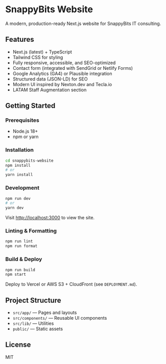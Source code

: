 # SnappyBits Website

A modern, production-ready Next.js website for SnappyBits IT consulting.

## Features
- Next.js (latest) + TypeScript
- Tailwind CSS for styling
- Fully responsive, accessible, and SEO-optimized
- Contact form (integrated with SendGrid or Netlify Forms)
- Google Analytics (GA4) or Plausible integration
- Structured data (JSON-LD) for SEO
- Modern UI inspired by Nexton.dev and Tecla.io
- LATAM Staff Augmentation section

## Getting Started

### Prerequisites
- Node.js 18+
- npm or yarn

### Installation
```bash
cd snappybits-website
npm install
# or
yarn install
```

### Development
```bash
npm run dev
# or
yarn dev
```

Visit [http://localhost:3000](http://localhost:3000) to view the site.

### Linting & Formatting
```bash
npm run lint
npm run format
```

### Build & Deploy
```bash
npm run build
npm start
```

Deploy to Vercel or AWS S3 + CloudFront (see `DEPLOYMENT.md`).

## Project Structure
- `src/app/` — Pages and layouts
- `src/components/` — Reusable UI components
- `src/lib/` — Utilities
- `public/` — Static assets

## License
MIT
